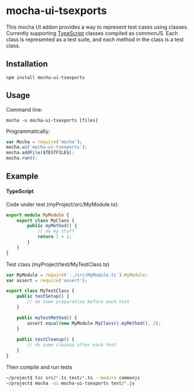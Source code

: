 mocha-ui-tsexports
==================

This mocha UI addon provides a way to represent test cases using classes.
Currently supporting [TypeScript](http://www.typescriptlang.org/) classes compiled as commonJS.
Each class is represented as a test suite, and each method in the class is a test class.

Installation
------------

    npm install mocha-ui-tsexports

Usage
-----

Command line:

    mocha -u mocha-ui-tsexports [files]

Programmatically:

```javascript
var Mocha = require('mocha');
mocha.ui('mocha-ui-tsexports');
mocha.addFile($TESTFILE$);
mocha.run();
```

Example
-------

#### TypeScript

Code under test (myProject/src/MyModule.ts):

```typescript
export module MyModule {
    export class MyClass {
        public myMethod() {
            // do my stuff
            return 1 + 1;
        }
    }
}
```

Test class (myProject/test/MyTestClass.ts)

```typescript
var MyModule = require('../src/MyModule.ts').MyModule;
var assert = require('assert');

export class MyTestClass {
    public testSetup() {
        // do some preparation before each test
    }

    public myTestMethod() {
        assert.equal(new MyModule.MyClass().myMethod(), 2);
    }
    
    public testCleanup() {
        // do some cleanup after each test
    }
}
```

Then compile and run tests

```bash
~/project$ tsc src/*.ts test/*.ts --module commonjs
~/project$ mocha -ui mocha-ui-tsexports test/*.js
```